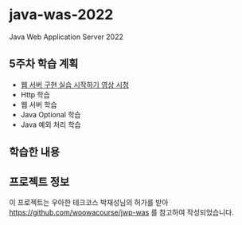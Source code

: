 # java-was-2022
Java Web Application Server 2022

## 5주차 학습 계획
- [웹 서버 구현 실습 시작하기 영상 시청](https://www.youtube.com/watch?v=4kb448OJ7Mw)
- Http 학습
- 웹 서버 학습
- Java Optional 학습
- Java 예외 처리 학습

## 학습한 내용


## 프로젝트 정보 

이 프로젝트는 우아한 테크코스 박재성님의 허가를 받아 https://github.com/woowacourse/jwp-was 
를 참고하여 작성되었습니다.
